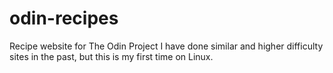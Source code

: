# odin-recipes
Recipe website for The Odin Project
I have done similar and higher difficulty sites in the past, but this is my first time on Linux.